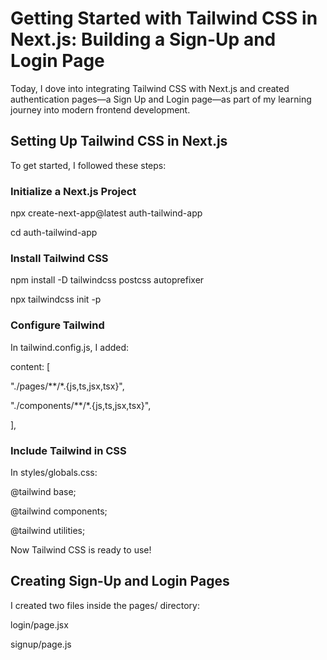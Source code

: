 # Getting Started with Tailwind CSS in Next.js: Building a Sign-Up and Login Page
Today, I dove into integrating Tailwind CSS with Next.js and created authentication pages—a Sign Up and Login page—as part of my learning journey into modern frontend development.
## Setting Up Tailwind CSS in Next.js
To get started, I followed these steps:

### Initialize a Next.js Project

npx create-next-app@latest auth-tailwind-app

cd auth-tailwind-app

### Install Tailwind CSS
npm install -D tailwindcss postcss autoprefixer

npx tailwindcss init -p

### Configure Tailwind
In tailwind.config.js, I added:

content: [
  
  "./pages/**/*.{js,ts,jsx,tsx}",
  
  "./components/**/*.{js,ts,jsx,tsx}",

],
### Include Tailwind in CSS

In styles/globals.css:

@tailwind base;

@tailwind components;

@tailwind utilities;

Now Tailwind CSS is ready to use!

## Creating Sign-Up and Login Pages
I created two files inside the pages/ directory:

login/page.jsx

signup/page.js
